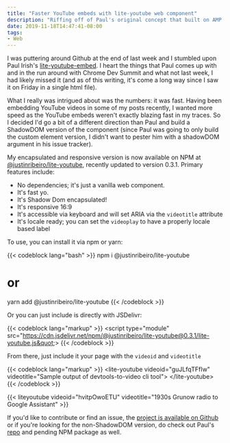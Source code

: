 ```yaml
---
title: "Faster YouTube embeds with lite-youtube web component"
description: "Riffing off of Paul's original concept that built on AMP's concept, I've released vanilla shadow dom web component version of lite-youtube to npm for easy use."
date: 2019-11-18T14:47:41-08:00
tags:
- Web
---
```


I was puttering around Github at the end of last week and I stumbled upon Paul Irish's [lite-youtube-embed](https://github.com/paulirish/lite-youtube-embed). I heart the things that Paul comes up with and in the run around with Chrome Dev Summit and what not last week, I had likely missed it (and as of this writing, it's come a long way since I saw it on Friday in a single html file).

What I really was intrigued about was the numbers: it was fast. Having been embedding YouTube videos in some of my posts recently, I wanted more speed as the YouTube embeds weren't exactly blazing fast in my traces. So I decided I'd go a bit of a different direction than Paul and build a ShadowDOM version of the component (since Paul was going to only build the custom element version, I didn't want to pester him with a shadowDOM argument in his issue tracker).

My encapsulated and responsive version is now available on NPM at [@justinribeiro/lite-youtube](https://www.npmjs.com/package/@justinribeiro/lite-youtube), recently updated to version 0.3.1. Primary features include:

* No dependencies; it's just a vanilla web component.
* It's fast yo.
* It's Shadow Dom encapsulated!
* It's responsive 16:9
* It's accessible via keyboard and will set ARIA via the `videotitle` attribute
* It's locale ready; you can set the `videoplay` to have a properly locale based label

To use, you can install it via npm or yarn:

{{< codeblock lang="bash" >}}
npm i @justinribeiro/lite-youtube
# or
yarn add @justinribeiro/lite-youtube
{{< /codeblock >}}

Or you can just include is directly with JSDelivr:

{{< codeblock lang="markup" >}}
&lt;script type=&quot;module&quot; src=&quot;https://cdn.jsdelivr.net/npm/@justinribeiro/lite-youtube@0.3.1/lite-youtube.js&quot;&gt;
{{< /codeblock >}}

From there, just include it your page with the `videoid` and `videotitle`

{{< codeblock lang="markup" >}}
&lt;lite-youtube&#10;  videoid=&quot;guJLfqTFfIw&quot;&#10;  videotitle=&quot;Sample output of devtools-to-video cli tool&quot;&gt;&#10;&lt;/lite-youtube&gt;
{{< /codeblock >}}

{{< liteyoutube videoid="hvitpOwoETU" videotitle="1930s Grunow radio to Google Assistant" >}}

If you'd like to contribute or find an issue, the [project is available on Github](https://github.com/justinribeiro/lite-youtube) or if you're looking for the non-ShadowDOM version, do check out Paul's [repo](https://github.com/paulirish/lite-youtube-embed) and pending NPM package as well.
